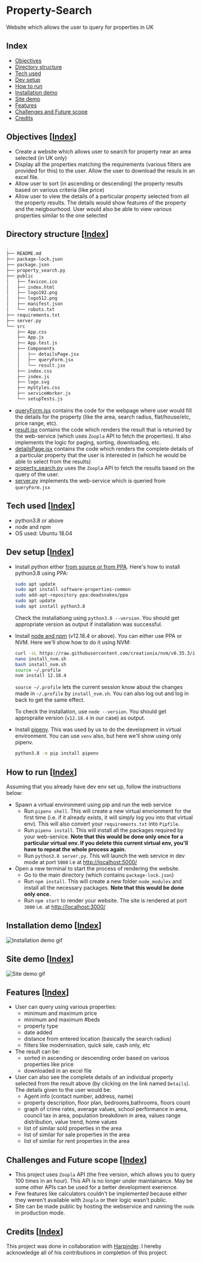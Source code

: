 # Property-Search
Website which allows the user to query for properties in UK

## Index
- [Objectives](#objectives-index)
- [Directory structure](#directory-structure-index)
- [Tech used](#tech-used-index)
- [Dev setup](#dev-setup-index)
- [How to run](#how-to-run-index)
- [Installation demo](#installation-demo-index)
- [Site demo](#site-demo-index)
- [Features](#features-index)
- [Challenges and Future scope](#challenges-and-future-scope-index)
- [Credits](#credits-index)

## Objectives [[Index](#index)]
- Create a website which allows user to search for property near an area selected (in UK only)
- Display all the properties matching the requirements (various filters are provided for this) to the user. Allow the user to download the resuls in an excel file. 
- Allow user to sort (in ascending or descending) the property results based on various criteria (like price)
- Allow user to view the details of a particular property selected from all the property results. The details would show features of the property and the neigbourhood. User would also be able to view various properties similar to the one selected

## Directory structure [[Index](#index)]
```bash
.
├── README.md
├── package-lock.json
├── package.json
├── property_search.py
├── public
│   ├── favicon.ico
│   ├── index.html
│   ├── logo192.png
│   ├── logo512.png
│   ├── manifest.json
│   └── robots.txt
├── requirements.txt
├── server.py
└── src
    ├── App.css
    ├── App.js
    ├── App.test.js
    ├── Components
    │   ├── detailsPage.jsx
    │   ├── queryForm.jsx
    │   └── result.jsx
    ├── index.css
    ├── index.js
    ├── logo.svg
    ├── myStyles.css
    ├── serviceWorker.js
    └── setupTests.js
```
- [queryForm.jsx](/src/Components/queryForm.jsx) contains the code for the webpage where user would fill the details for the property (like the area, search radius, flat/house/etc, price range, etc).
- [result.jsx](/src/Components/result.jsx) contains the code which renders the result that is returned by the web-service (which uses `Zoopla` API to fetch the properties). It also implements the logic for paging, sorting, downloading, etc.
- [detailsPage.jsx](/src/Components/detailsPage.jsx) contains the code which renders the complete details of a particular property that the user is interested in (which he would be able to select from the results)
- [property_search.py](/property_search.py) uses the `Zoopla` API to fetch the results based on the query of the user. 
- [server.py](/server.py) implements the web-service which is queried from `queryForm.jsx`

## Tech used [[Index](#index)]
- python3.8 or above
- node and npm
- OS used: Ubuntu 18.04

## Dev setup [[Index](#index)]
- Install python either [from source or from PPA](https://tech.serhatteker.com/post/2019-12/how-to-install-python38-on-ubuntu/). Here's how to install python3.8 using PPA:
  ```bash
  sudo apt update
  sudo apt install software-properties-common
  sudo add-apt-repository ppa:deadsnakes/ppa
  sudo apt update
  sudo apt install python3.8
  ```
  Check the installationg using `python3.8 --version`. You should get appropriate version as output if installation was successful.
  
- Install [node and npm](https://www.digitalocean.com/community/tutorials/how-to-install-node-js-on-ubuntu-18-04) (v12.18.4 or above). You can either use PPA or NVM. Here we'll show how to do it using NVM:
  ```bash
  curl -sL https://raw.githubusercontent.com/creationix/nvm/v0.35.3/install.sh -o install_nvm.sh
  nano install_nvm.sh
  bash install_nvm.sh
  source ~/.profile
  nvm install 12.18.4
  ```
  `source ~/.profile` lets the current session know about the changes made in `~/.profile` by `install_nvm.sh`. You can also log out and log in back to get the same effect.
  
  To check the installation, use `node --version`. You should get appropraite version (`v12.18.4` in our case) as output.

- Install [pipenv](https://pipenv.pypa.io/en/latest/basics/#environment-management-with-pipenv). This was used by us to do the development in virtual environment. You can use `venv` also, but here we'll show using only pipenv.
  ```bash
  python3.8 -m pip install pipenv
  ```

## How to run [[Index](#index)]
Assuming that you already have dev env set up, follow the instructions below:
- Spawn a virtual environment using pip and run the web service
  - Run `pipenv shell`. This will create a new virtual envrionment for the first time (i.e. if it already exists, it will simply log you into that virtual env). This will also convert your `requirements.txt` into `Pipfile`.
  - Run `pipenv install`. This will install all the packages required by your web-service. **Note that this would be done only once for a particular virtual env. If you delete this current virtual env, you'll have to repeat the whole process again.**
  - Run `python3.8 server.py`. This will launch the web service in dev mode at port `5000` i.e at [http://localhost:5000/](http://localhost:5000/)
- Open a new terminal to start the process of rendering the website.
  - Go to the main directory (which contains `package-lock.json`)
  - Run `npm install`. This will create a new folder `node_modules` and install all the necessary packages. **Note that this would be done only once.**
  - Run `npm start` to render your website. The site is rendered at port `3000` i.e. at [http://localhost:3000/](http://localhost:3000/)

## Installation demo [[Index](#index)]
  ![Installation demo gif](Installation.gif)
  
## Site demo [[Index](#index)]
  ![Site demo gif](Demo.gif)

## Features [[Index](#index)]
- User can query using various properties:
  - minimum and maximum price
  - minimum and maximum #beds
  - property type
  - date added
  - distance from entered location (basically the search radius)
  - filters like modernisation, quick sale, cash only, etc
- The result can be:
  - sorted in ascending or descending order based on various properties like price
  - downloaded in an excel file
- User can also see the complete details of an individual property selected from the result above (by clicking on the link named `Details`). The details given to the user would be:
  - Agent info (contact number, address, name)
  - property description, floor plan, bedrooms,bathrooms, floors count
  - graph of crime rates, average values, school performance in area, council tax in area, population breakdown in area, values range distribution, value trend, home values
  - list of similar sold properties in the area
  - list of similar for sale properties in the area
  - list of similar for rent properties in the area
  
## Challenges and Future scope [[Index](#index)]
- This project uses `Zoopla` API (the free version, which allows you to query 100 times in an hour). This API is no longer under maintainance. May be some other APIs can be used for a better development exerience.
- Few features like calculators couldn't be implemented because either they weren't available with `Zoopla` or their logic wasn't public.
- Site can be made public by hosting the webservice and running the `node` in production mode.

## Credits [[Index](#index)]
This project was done in collaboration with [Harpinder](https://github.com/SinghCoder). I hereby acknowledge all of his contributions in completion of this project.
